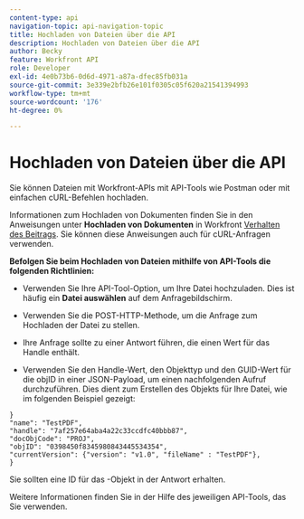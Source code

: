 ```yaml
---
content-type: api
navigation-topic: api-navigation-topic
title: Hochladen von Dateien über die API
description: Hochladen von Dateien über die API
author: Becky
feature: Workfront API
role: Developer
exl-id: 4e0b73b6-0d6d-4971-a87a-dfec85fb031a
source-git-commit: 3e339e2bfb26e101f0305c05f620a21541394993
workflow-type: tm+mt
source-wordcount: '176'
ht-degree: 0%

---
```


# Hochladen von Dateien über die API

Sie können Dateien mit Workfront-APIs mit API-Tools wie Postman oder mit einfachen cURL-Befehlen hochladen.

Informationen zum Hochladen von Dokumenten finden Sie in den Anweisungen unter **Hochladen von Dokumenten** in Workfront [Verhalten des Beitrags](/help/quicksilver/wf-api/general/api-basics.md#post-behavior). Sie können diese Anweisungen auch für cURL-Anfragen verwenden.

**Befolgen Sie beim Hochladen von Dateien mithilfe von API-Tools die folgenden Richtlinien:**

* Verwenden Sie Ihre API-Tool-Option, um Ihre Datei hochzuladen. Dies ist häufig ein **Datei auswählen** auf dem Anfragebildschirm.

* Verwenden Sie die POST-HTTP-Methode, um die Anfrage zum Hochladen der Datei zu stellen.

* Ihre Anfrage sollte zu einer Antwort führen, die einen Wert für das Handle enthält.

* Verwenden Sie den Handle-Wert, den Objekttyp und den GUID-Wert für die objID in einer JSON-Payload, um einen nachfolgenden Aufruf durchzuführen. Dies dient zum Erstellen des Objekts für Ihre Datei, wie im folgenden Beispiel gezeigt:

```
}
"name": "TestPDF",
"handle": "7af257e64aba4a22c33ccdfc40bbb87",
"docObjCode": "PROJ",
"objID": "0398450f8345980843445534354",
"currentVersion": {"version": "v1.0", "fileName" : "TestPDF"},
}
```

Sie sollten eine ID für das -Objekt in der Antwort erhalten.

Weitere Informationen finden Sie in der Hilfe des jeweiligen API-Tools, das Sie verwenden.

